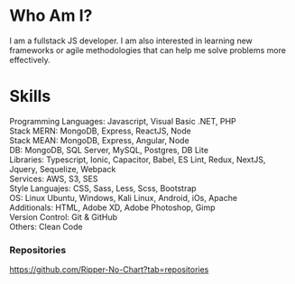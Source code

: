 # Who Am I?

I am a fullstack JS developer. I am also interested in learning new frameworks or agile methodologies that can help me solve problems more effectively.

# Skills

Programming Languages: Javascript, Visual Basic .NET, PHP  
Stack MERN: MongoDB, Express, ReactJS, Node  
Stack MEAN: MongoDB, Express, Angular, Node  
DB: MongoDB, SQL Server, MySQL, Postgres, DB Lite  
Libraries: Typescript, Ionic, Capacitor, Babel, ES Lint, Redux, NextJS, Jquery, Sequelize, Webpack  
Services: AWS, S3, SES  
Style Languajes: CSS, Sass, Less, Scss, Bootstrap  
OS: Linux Ubuntu, Windows, Kali Linux, Android, iOs, Apache  
Additionals:  HTML, Adobe XD, Adobe Photoshop, Gimp  
Version Control: Git & GitHub  
Others: Clean Code  

### Repositories
https://github.com/Ripper-No-Chart?tab=repositories

